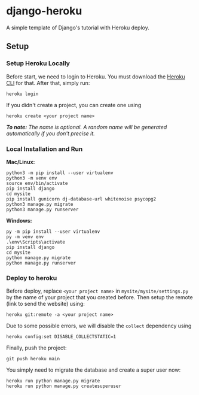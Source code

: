 # django-heroku

A simple template of Django's tutorial with Heroku deploy.

## Setup

### Setup Heroku Locally

Before start, we need to login to Heroku. You must download the [Heroku CLI](https://devcenter.heroku.com/articles/heroku-cli#download-and-install) for that. After that, simply run:

```
heroku login
```

If you didn't create a project, you can create one using

```
heroku create <your project name>
```

***To note:** The name is optional. A random name will be generated automatically if you don't precise it.*

### Local Installation and Run

**Mac/Linux:**

```
python3 -m pip install --user virtualenv
python3 -m venv env
source env/bin/activate
pip install django
cd mysite
pip install gunicorn dj-database-url whitenoise psycopg2
python3 manage.py migrate
python3 manage.py runserver
```

**Windows:**

```
py -m pip install --user virtualenv
py -m venv env
.\env\Scripts\activate
pip install django
cd mysite
python manage.py migrate
python manage.py runserver
```

### Deploy to heroku

Before deploy, replace ``<your project name>`` in ``mysite/mysite/settings.py`` by the name of your project that you created before. Then setup the remote (link to send the website) using:

```
heroku git:remote -a <your project name>
```

Due to some possible errors, we will disable the ``collect`` dependency using

```
heroku config:set DISABLE_COLLECTSTATIC=1 
```

Finally, push the project:

```
git push heroku main
```

You simply need to migrate the database and create a super user now:

```
heroku run python manage.py migrate
heroku run python manage.py createsuperuser
```